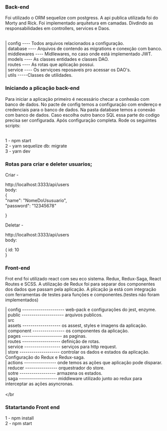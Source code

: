 

### Back-end
Foi utilizado o ORM sequelize com postgress.
A api publica utilizada foi do Morty and Rick.
Foi implementado arquitetura em camadas. Divdindo as responsabilidades em controllers, services e Daos. </br> </br>


| config        ---- Todos arquivos relacionados a configuração. </br>
| database      ---- Arquivos de contendo as migrations e conexção com banco. </br>
| middlewares   ---- Midllewares, no caso onde está implementado JWT. </br>
| models        ---- As classes entidades e classes DAO. </br>
| routes        ---- As rotas que aplicação possui. </br>
| service       ---- Os serviçoes reposaveis pro acessar os DAO's. </br>
| utils         -----Classes de utilidades. </br>


### Iniciando a plicação back-end
Para iniciar a aplicação primeiro é necessário checar a conhexão com banco de dados. No pacte de config temos a configuração com endereço e credenciais para o banco de dados. Na pasta database temos  a conexão com banco de dados. Caso escolha outro banco SQL essa parte do codigo precisa ser configurada. Após configuração completa.
Rode os seguintes scripts: </br> </br>

1 - npm start </br>
2 - yarn sequelize db: migrate </br>
3 - yarn dev </br>
### Rotas para criar e deleter usuarios; </br>

Criar -  </br>

http://localhost:3333/api/users </br>
body:  </br>
{ </br>
	"name": "NomeDoUsusuario", </br>
	"password": "12345678" </br>

} </br>

Deletar - </br>

http://localhost:3333/api/users </br>
body:  </br>

{
  id: 10 </br>
}


### Front-end
Frot end foi utilizado react com seu eco sistema. Redux, Redux-Saga, React Routes e  SCSS.
A utilização de Redux foi para separar dos componentes dos dados que passam pela aplicação. 
A plicação ja está com integração com ferramentas de testes para funções e componentes.(testes não foram implementados) </br>

| config ---------------------  web-pack e configurações do jest, enzyme. </br>
| public --------------------- arquivos publicos. </br>
| src     
  | assets ------------------- os assest, styles e imagens da aplicação. </br>
  | component ---------------- os componentes da aplicação. </br>
  | pages -------------------- as paginas.  </br>
  | routes ------------------- definição de rotas. </br>
  | service ------------------ serviços para http request. </br>
  | store --------------------  controlar os dados e estados da aplicação. Configuração do Redux e Redux-saga. </br>
    | actions ---------------- onde temos as ações que aplicação pode disparar. </br>
    | reducer ---------------- orquestrador do store. </br>
    | sotre ------------------ armazena os estados. </br>
    | saga ------------------- middleware utilizado junto ao redux para interceptar as ações asyncronas.  </br> </br> </br


### Statartando Front end
1 - npm install </br>
2 - npm start </br>


